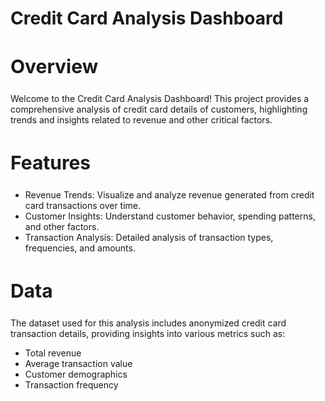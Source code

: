 # Credit Card Analysis Dashboard
<h2 style="font-size: 30px;">Overview</h2>
Welcome to the Credit Card Analysis Dashboard! This project provides a comprehensive analysis of credit card details of customers, highlighting trends and insights related to revenue and other critical factors.

<h2 style="font-size: 30px;">Features</h2>

* Revenue Trends: Visualize and analyze revenue generated from credit card transactions over time.
* Customer Insights: Understand customer behavior, spending patterns, and other factors.
* Transaction Analysis: Detailed analysis of transaction types, frequencies, and amounts.

<h2 style="font-size: 30px;">Data</h2>
The dataset used for this analysis includes anonymized credit card transaction details, providing insights into various metrics such as:

* Total revenue
* Average transaction value
* Customer demographics
* Transaction frequency
